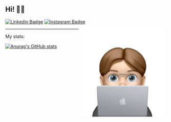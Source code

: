 ## Hi! 🐱‍💻

[![Linkedin Badge](https://img.shields.io/badge/-Jakub%20Klatt-0072b1?style=flat&logo=Linkedin&logoColor=white)](https://www.linkedin.com/in/jakubklatt/ "Connect on LinkedIn")
[![Instagram Badge](https://img.shields.io/badge/-Instagram-C13584?style=flat&logo=Instagram&logoColor=white)](https://www.instagram.com/kubaklatt/ "Follow on Instagram")

<a href="https://samujjwaal.me/"><img src="https://github.com/kubaklatt/kubaklatt/blob/main/laptop-removebg-preview.png" align="right" height="275" /></a>



---

My stats:</summary>

[![Anurag's GitHub stats](https://github-readme-stats.vercel.app/api?username=kubaklatt&theme=dark&show_icons=true)](https://github.com/anuraghazra/github-readme-stats)
